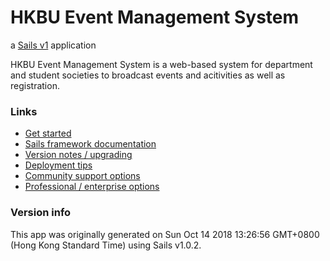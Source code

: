 # HKBU Event Management System

a [Sails v1](https://sailsjs.com) application

HKBU Event Management System is a web-based system for department and student societies to broadcast events and acitivities as well as registration.

### Links

+ [Get started](https://sailsjs.com/get-started)
+ [Sails framework documentation](https://sailsjs.com/documentation)
+ [Version notes / upgrading](https://sailsjs.com/documentation/upgrading)
+ [Deployment tips](https://sailsjs.com/documentation/concepts/deployment)
+ [Community support options](https://sailsjs.com/support)
+ [Professional / enterprise options](https://sailsjs.com/enterprise)

### Version info

This app was originally generated on Sun Oct 14 2018 13:26:56 GMT+0800 (Hong Kong Standard Time) using Sails v1.0.2.
